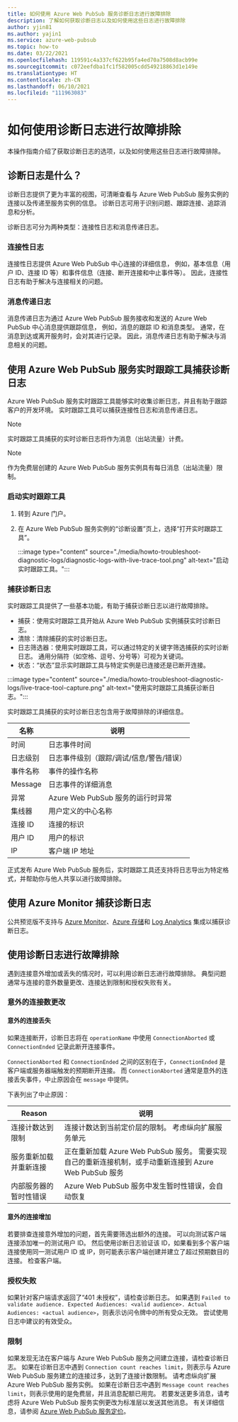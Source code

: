 ```yaml
---
title: 如何使用 Azure Web PubSub 服务诊断日志进行故障排除
description: 了解如何获取诊断日志以及如何使用这些日志进行故障排除
author: yjin81
ms.author: yajin1
ms.service: azure-web-pubsub
ms.topic: how-to
ms.date: 03/22/2021
ms.openlocfilehash: 119591c4a337cf622b95fa4ed70a7508d8acb99e
ms.sourcegitcommit: c072eefdba1fc1f582005cdd549218863d1e149e
ms.translationtype: HT
ms.contentlocale: zh-CN
ms.lasthandoff: 06/10/2021
ms.locfileid: "111963083"
---
```

# <a name="how-to-troubleshoot-with-diagnostic-logs"></a>如何使用诊断日志进行故障排除

本操作指南介绍了获取诊断日志的选项，以及如何使用这些日志进行故障排除。

## <a name="whats-the-diagnostic-logs"></a>诊断日志是什么？

诊断日志提供了更为丰富的视图，可清晰查看与 Azure Web PubSub 服务实例的连接以及传递至服务实例的信息。 诊断日志可用于识别问题、跟踪连接、追踪消息和分析。

诊断日志可分为两种类型：连接性日志和消息传递日志。

### <a name="connectivity-logs"></a>连接性日志

连接性日志提供 Azure Web PubSub 中心连接的详细信息， 例如，基本信息（用户 ID、连接 ID 等）和事件信息（连接、断开连接和中止事件等）。 因此，连接性日志有助于解决与连接相关的问题。 

### <a name="messaging-logs"></a>消息传递日志

消息传递日志为通过 Azure Web PubSub 服务接收和发送的 Azure Web PubSub 中心消息提供跟踪信息， 例如，消息的跟踪 ID 和消息类型。 通常，在消息到达或离开服务时，会对其进行记录。 因此，消息传递日志有助于解决与消息相关的问题。 

## <a name="capture-diagnostic-logs-with-azure-web-pubsub-service-live-trace-tool"></a>使用 Azure Web PubSub 服务实时跟踪工具捕获诊断日志 

Azure Web PubSub 服务实时跟踪工具能够实时收集诊断日志，并且有助于跟踪客户的开发环境。 实时跟踪工具可以捕获连接性日志和消息传递日志。

> [!NOTE]
> 实时跟踪工具捕获的实时诊断日志将作为消息（出站流量）计费。

> [!NOTE]
> 作为免费层创建的 Azure Web PubSub 服务实例具有每日消息（出站流量）限制。

### <a name="launch-the-live-trace-tool"></a>启动实时跟踪工具

1. 转到 Azure 门户。 
1. 在 Azure Web PubSub 服务实例的“诊断设置”页上，选择“打开实时跟踪工具”。 

    :::image type="content" source="./media/howto-troubleshoot-diagnostic-logs/diagnostic-logs-with-live-trace-tool.png" alt-text="启动实时跟踪工具。":::

### <a name="capture-the-diagnostic-logs"></a>捕获诊断日志

实时跟踪工具提供了一些基本功能，有助于捕获诊断日志以进行故障排除。

* 捕获：使用实时跟踪工具开始从 Azure Web PubSub 实例捕获实时诊断日志。
* 清除：清除捕获的实时诊断日志。
* 日志筛选器：使用实时跟踪工具，可以通过特定的关键字筛选捕获的实时诊断日志。 通用分隔符（如空格、逗号、分号等）可视为关键词。 
* 状态：“状态”显示实时跟踪工具与特定实例是已连接还是已断开连接。

:::image type="content" source="./media/howto-troubleshoot-diagnostic-logs/live-trace-tool-capture.png" alt-text="使用实时跟踪工具捕获诊断日志。":::

实时跟踪工具捕获的实时诊断日志包含用于故障排除的详细信息。 

| 名称 | 说明 |
| ------------ |  ------------------------ | 
| 时间 | 日志事件时间 |
| 日志级别 | 日志事件级别（跟踪/调试/信息/警告/错误） |
| 事件名称 | 事件的操作名称 |
| Message | 日志事件的详细消息 |
| 异常 | Azure Web PubSub 服务的运行时异常 |
| 集线器 | 用户定义的中心名称 |
| 连接 ID | 连接的标识 |
| 用户 ID | 用户的标识 |
| IP | 客户端 IP 地址 | 

正式发布 Azure Web PubSub 服务后，实时跟踪工具还支持将日志导出为特定格式，并帮助你与他人共享以进行故障排除。 

## <a name="capture-diagnostic-logs-with-azure-monitor"></a>使用 Azure Monitor 捕获诊断日志

公共预览版不支持与 [Azure Monitor](https://azure.microsoft.com/services/monitor/)、[Azure 存储](../azure-monitor/essentials/resource-logs.md#send-to-azure-storage)和 [Log Analytics](../azure-monitor/essentials/resource-logs.md#send-to-log-analytics-workspace) 集成以捕获诊断日志。

## <a name="troubleshoot-with-the-diagnostic-logs"></a>使用诊断日志进行故障排除

遇到连接意外增加或丢失的情况时，可以利用诊断日志进行故障排除。 典型问题通常与连接的意外数量更改、连接达到限制和授权失败有关。

### <a name="unexpected-connection-number-changes"></a>意外的连接数更改

#### <a name="unexpected-connection-dropping"></a>意外的连接丢失

如果连接断开，诊断日志将在 `operationName` 中使用 `ConnectionAborted` 或 `ConnectionEnded` 记录此断开连接事件。

`ConnectionAborted` 和 `ConnectionEnded` 之间的区别在于，`ConnectionEnded` 是客户端或服务器端触发的预期断开连接。 而 `ConnectionAborted` 通常是意外的连接丢失事件，中止原因会在 `message` 中提供。

下表列出了中止原因：

| Reason | 说明 |
| ------- | ------- |
| 连接计数达到限制 | 连接计数达到当前定价层的限制。 考虑纵向扩展服务单元
| 服务重新加载并重新连接 | 正在重新加载 Azure Web PubSub 服务。 需要实现自己的重新连接机制，或手动重新连接到 Azure Web PubSub 服务 |
| 内部服务器的暂时性错误 | Azure Web PubSub 服务中发生暂时性错误，会自动恢复

#### <a name="unexpected-connection-growing"></a>意外的连接增加

若要排查连接意外增加的问题，首先需要筛选出额外的连接。 可以向测试客户端连接添加唯一的测试用户 ID。 然后使用诊断日志验证该 ID，如果看到多个客户端连接使用同一测试用户 ID 或 IP，则可能表示客户端创建并建立了超过预期数目的连接。 检查客户端。

### <a name="authorization-failure"></a>授权失败

如果针对客户端请求返回了“401 未授权”，请检查诊断日志。 如果遇到 `Failed to validate audience. Expected Audiences: <valid audience>. Actual Audiences: <actual audience>`，则表示访问令牌中的所有受众无效。 尝试使用日志中建议的有效受众。

### <a name="throttling"></a>限制

如果发现无法在客户端与 Azure Web PubSub 服务之间建立连接，请检查诊断日志。 如果在诊断日志中遇到 `Connection count reaches limit`，则表示与 Azure Web PubSub 服务建立的连接过多，达到了连接计数限制。 请考虑纵向扩展 Azure Web PubSub 服务实例。 如果在诊断日志中遇到 `Message count reaches limit`，则表示使用的是免费层，并且消息配额已用完。 若要发送更多消息，请考虑将 Azure Web PubSub 服务实例更改为标准层以发送其他消息。 有关详细信息，请参阅 [Azure Web PubSub 服务定价](https://azure.microsoft.com/pricing/details/web-pubsub/)。